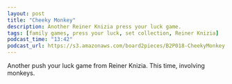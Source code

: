 ```yaml
---
layout: post
title: "Cheeky Monkey"
description: Another Reiner Knizia press your luck game.
tags: [family games, press your luck, set collection, Reiner Knizia]
podcast_time: "13:42"
podcast_url: https://s3.amazonaws.com/board2pieces/B2P018-CheekyMonkey.mp3
---
```


Another push your luck game from Reiner Knizia. This time, involving monkeys.
